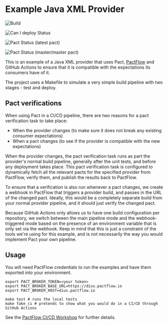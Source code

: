 # Example Java XML Provider

![Build](https://github.com/pactflow/example-provider-java-soap/workflows/Build/badge.svg)

![Can I deploy Status](https://testdemo.pactflow.io/pacticipants/pactflow-example-provider-java-soap/branches/master/latest-version/can-i-deploy/to-environment/production/badge)

![Pact Status](https://testdemo.pactflow.io/pacts/provider/pactflow-example-provider-java-soap/consumer/pactflow-example-consumer-java-soap/latest/badge) (latest pact)

![Pact Status](https://testdemo.pactflow.io/pacts/provider/pactflow-example-provider-java-soap/consumer/pactflow-example-consumer-java-soap/latest/master/badge) (master/master pact)


This is an example of a Java XML provider that uses Pact, [PactFlow](https://pactflow.io) and GitHub Actions to ensure that it is compatible with the expectations its consumers have of it.

The project uses a Makefile to simulate a very simple build pipeline with two stages - test and deploy.

## Pact verifications

When using Pact in a CI/CD pipeline, there are two reasons for a pact verification task to take place:

   * When the provider changes (to make sure it does not break any existing consumer expectations)
   * When a pact changes (to see if the provider is compatible with the new expectations)

When the provider changes, the pact verification task runs as part the provider's normal build pipeline, generally after the unit tests, and before any deployment takes place. This pact verification task is configured to dynamically fetch all the relevant pacts for the specified provider from PactFlow, verify them, and publish the results back to PactFlow.

To ensure that a verification is also run whenever a pact changes, we create a webhook in PactFlow that triggers a provider build, and passes in the URL of the changed pact. Ideally, this would be a completely separate build from your normal provider pipeline, and it should just verify the changed pact.

Because GitHub Actions only allows us to have one build configuration per repository, we switch between the main pipeline mode and the webhook-triggered mode based on the presence of an environment variable that is only set via the webhook. Keep in mind that this is just a constraint of the tools we're using for this example, and is not necessarily the way you would implement Pact your own pipeline.

## Usage

You will need PactFlow credentials to run the examples and have them exported into your environment.

```
export PACT_BROKER_TOKEN=<your token>
export PACT_BROKER_BASE_URL=https://dius.pactflow.io
export PACT_BROKER_HOST=dius.pactflow.io

make test # runs the local tests
make fake_ci # pretends to show what you would do in a CI/CD through GitHub Actions
```

See the [PactFlow CI/CD Workshop](https://github.com/pactflow/ci-cd-workshop) for further details.
